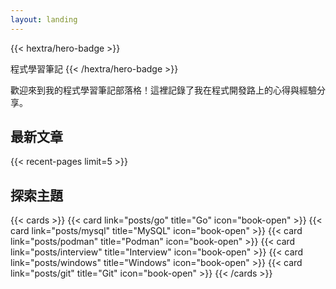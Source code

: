 ```yaml
---
layout: landing
---
```


{{< hextra/hero-badge >}}
  <div class="w-2 h-2 rounded-full bg-primary-400"></div>
  <span>程式學習筆記</span>
{{< /hextra/hero-badge >}}

歡迎來到我的程式學習筆記部落格！這裡記錄了我在程式開發路上的心得與經驗分享。

## 最新文章

<div class="mt-4">
{{< recent-pages limit=5 >}}
</div>

## 探索主題

{{< cards >}}
  {{< card link="posts/go" title="Go" icon="book-open" >}}
  {{< card link="posts/mysql" title="MySQL" icon="book-open" >}}
  {{< card link="posts/podman" title="Podman" icon="book-open" >}}
  {{< card link="posts/interview" title="Interview" icon="book-open" >}}
  {{< card link="posts/windows" title="Windows" icon="book-open" >}}
  {{< card link="posts/git" title="Git" icon="book-open" >}}
{{< /cards >}}